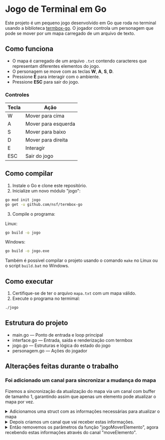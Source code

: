 # Jogo de Terminal em Go

Este projeto é um pequeno jogo desenvolvido em Go que roda no terminal usando a biblioteca [termbox-go](https://github.com/nsf/termbox-go). O jogador controla um personagem que pode se mover por um mapa carregado de um arquivo de texto.

## Como funciona

- O mapa é carregado de um arquivo `.txt` contendo caracteres que representam diferentes elementos do jogo.
- O personagem se move com as teclas **W**, **A**, **S**, **D**.
- Pressione **E** para interagir com o ambiente.
- Pressione **ESC** para sair do jogo.

### Controles

| Tecla | Ação              |
|-------|-------------------|
| W     | Mover para cima   |
| A     | Mover para esquerda |
| S     | Mover para baixo  |
| D     | Mover para direita |
| E     | Interagir         |
| ESC   | Sair do jogo      |

## Como compilar

1. Instale o Go e clone este repositório.
2. Inicialize um novo módulo "jogo":

```bash
go mod init jogo
go get -u github.com/nsf/termbox-go
```

3. Compile o programa:

Linux:

```bash
go build -o jogo
```

Windows:

```bash
go build -o jogo.exe
```

Também é possivel compilar o projeto usando o comando `make` no Linux ou o script `build.bat` no Windows.

## Como executar

1. Certifique-se de ter o arquivo `mapa.txt` com um mapa válido.
2. Execute o programa no termimal:

```bash
./jogo
```

## Estrutura do projeto

- main.go — Ponto de entrada e loop principal
- interface.go — Entrada, saída e renderização com termbox
- jogo.go — Estruturas e lógica do estado do jogo
- personagem.go — Ações do jogador


## Alterações feitas durante o trabalho

### Foi adicionado um canal para sincronizar a mudança do mapa
Fizemos a sincronização da atualização do mapa via um canal com buffer de tamanho 1, garantindo assim que apenas um elemento pode atualizar o mapa por vez.

<details>
<summary>Adicionamos uma struct com as informações necessárias para atualizar o mapa</summary>

```go
//jogo.go
type MoverElementoType struct {
	jogo         *Jogo
	x, y, dx, dy int
}
```
</details>

<details>
<summary>Depois criamos um canal que vai receber estas informações.</summary>

```go
//jogo.go
var moveElemento = make(chan MoverElementoType, 1)
```
</details>

<details>
<summary>Então removemos os parâmetros da função "jogoMoverElemento", agora recebendo estas informações através do canal "moveElemento".</summary>

```go
// jogo.go
func jogoMoverElemento() {
	for {
		var moveInput = <-moveElemento
		var jogo = moveInput.jogo
		var x, y, dx, dy = moveInput.x, moveInput.y, moveInput.dx, moveInput.dy
		nx, ny := x+dx, y+dy
	
		elemento := jogo.Mapa[y][x] 
		jogo.Mapa[y][x] = jogo.UltimoVisitado  
		jogo.UltimoVisitado = jogo.Mapa[ny][nx] 
		jogo.Mapa[ny][nx] = elemento
	}
}
```
</details>